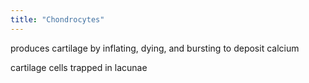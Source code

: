```yaml
---
title: "Chondrocytes"
---
```

produces cartilage by inflating, dying, and bursting to deposit calcium

cartilage cells trapped in lacunae

